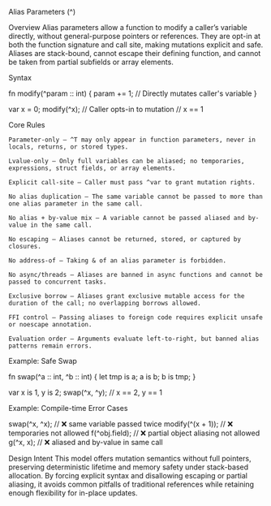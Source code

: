 Alias Parameters (^)

Overview
Alias parameters allow a function to modify a caller’s variable directly, without general-purpose pointers or references. They are opt-in at both the function signature and call site, making mutations explicit and safe. Aliases are stack-bound, cannot escape their defining function, and cannot be taken from partial subfields or array elements.

Syntax

fn modify(^param :: int) {
param += 1; // Directly mutates caller's variable
}

var x = 0;
modify(^x); // Caller opts-in to mutation
// x == 1

Core Rules

    Parameter-only — ^T may only appear in function parameters, never in locals, returns, or stored types.

    Lvalue-only — Only full variables can be aliased; no temporaries, expressions, struct fields, or array elements.

    Explicit call-site — Caller must pass ^var to grant mutation rights.

    No alias duplication — The same variable cannot be passed to more than one alias parameter in the same call.

    No alias + by-value mix — A variable cannot be passed aliased and by-value in the same call.

    No escaping — Aliases cannot be returned, stored, or captured by closures.

    No address-of — Taking & of an alias parameter is forbidden.

    No async/threads — Aliases are banned in async functions and cannot be passed to concurrent tasks.

    Exclusive borrow — Aliases grant exclusive mutable access for the duration of the call; no overlapping borrows allowed.

    FFI control — Passing aliases to foreign code requires explicit unsafe or noescape annotation.

    Evaluation order — Arguments evaluate left-to-right, but banned alias patterns remain errors.

Example: Safe Swap

fn swap(^a :: int, ^b :: int) {
let tmp is a;
a is b;
b is tmp;
}

var x is 1, y is 2;
swap(^x, ^y);
// x == 2, y == 1

Example: Compile-time Error Cases

swap(^x, ^x); // ❌ same variable passed twice
modify(^(x + 1)); // ❌ temporaries not allowed
f(^obj.field); // ❌ partial object aliasing not allowed
g(^x, x); // ❌ aliased and by-value in same call

Design Intent
This model offers mutation semantics without full pointers, preserving deterministic lifetime and memory safety under stack-based allocation. By forcing explicit syntax and disallowing escaping or partial aliasing, it avoids common pitfalls of traditional references while retaining enough flexibility for in-place updates.

